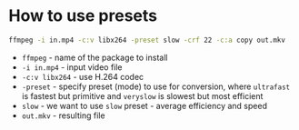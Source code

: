 # How to use presets

```bash
ffmpeg -i in.mp4 -c:v libx264 -preset slow -crf 22 -c:a copy out.mkv
```

- `ffmpeg` - name of the package to install
- `-i in.mp4` - input video file
- `-c:v libx264` - use H.264 codec
- `-preset` - specify preset (mode) to use for conversion, where `ultrafast` is fastest but primitive and `veryslow` is slowest but most efficient
- `slow` - we want to use `slow` preset - average efficiency and speed
- `out.mkv` - resulting file


